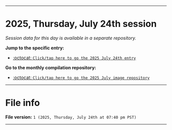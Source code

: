 
***

# 2025, Thursday, July 24th session

_Session data for this day is available in a separate repository._

**Jump to the specific entry:**

- [:octocat: `Click/tap here to go the 2025 July 24th entry`](https://github.com/seanpm2001/SeansLifeArchive_Images_MotorWorld_CarFactory_Y2025_V7/tree/SeansLifeArchive_Images_MotorWorld_CarFactory_Y2025_V7_Main-dev/2025/07_July/24/)

**Go to the monthly compilation repository:**

- [:octocat: `Click/tap here to go the 2025 July image repository`](https://github.com/seanpm2001/SeansLifeArchive_Images_MotorWorld_CarFactory_Y2025_V7/)

***

# File info

**File version:** `1 (2025, Thursday, July 24th at 07:40 pm PST)`

***
